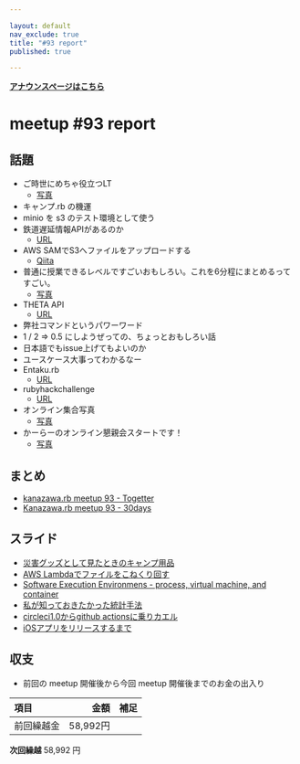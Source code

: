 ```yaml
---

layout: default
nav_exclude: true
title: "#93 report"
published: true

---
```


<div style="text-align: left;"><a href="/93/"><strong>アナウンスページはこちら</strong></a></div>

# meetup #93 report

## 話題

* ご時世にめちゃ役立つLT
  + [写真](https://twitter.com/kiyohara/status/1261516605428621313)
* キャンプ.rb の機運
* minio を s3 のテスト環境として使う
* 鉄道遅延情報APIがあるのか
  + [URL](https://rti-giken.jp/fhc/api/train_tetsudo/)
* AWS SAMでS3へファイルをアップロードする
  + [Qiita](https://qiita.com/27ma4_ryusei/items/1c9a6e49cbe3b348b66a)
* 普通に授業できるレベルですごいおもしろい。これを6分程にまとめるってすごい。
  + [写真](https://twitter.com/kiyohara/status/1261526262813585409)
* THETA API
  + [URL](https://api.ricoh/docs/theta-web-api-v2.1/)
* 弊社コマンドというパワーワード
* 1 / 2 => 0.5 にしようぜっての、ちょっとおもしろい話
* 日本語でもissue上げてもよいのか
* ユースケース大事ってわかるなー
* Entaku.rb
  + [URL](https://entakurb.doorkeeper.jp/)
* rubyhackchallenge
  + [URL](https://github.com/ko1/rubyhackchallenge/tree/master/JA)
* オンライン集合写真
  + [写真](https://twitter.com/kiyohara/status/1261567885622644736)
* かーらーのオンライン懇親会スタートです！
  + [写真](https://twitter.com/kiyohara/status/1261568605793091586)

## まとめ

* [kanazawa.rb meetup 93 - Togetter](https://togetter.com/li/1514706)
* [Kanazawa.rb meetup 93 - 30days](https://30d.jp/kzrb/83)

## スライド

* [災害グッズとして見たときのキャンプ用品](https://speakerdeck.com/izawa/zai-hai-gutuzutositejian-tatokifalsekiyanpuyong-pin)
* [AWS Lambdaでファイルをこねくり回す](https://speakerdeck.com/ryuseinomi/aws-lambdadehuairuwokonekurihui-su)
* [Software Execution Environmens - process, virtual machine, and container](https://speakerdeck.com/sat/software-execution-environmens-process-virtual-machine-and-container)
* [私が知っておきたかった統計手法](https://speakerdeck.com/takayukiatkwsk/statistical-methods-i-wanted-to-know)
* [circleci1.0からgithub actionsに乗りカエル](https://speakerdeck.com/cottondesu/crossing-over-from-circle-ci1-to-github-actions)
* [iOSアプリをリリースするまで](https://speakerdeck.com/ryuseinomi/iosapuriworirisusurumade)

## 収支

* 前回の meetup 開催後から今回 meetup 開催後までのお金の出入り

|項目                           |金額         |補足                                               |
|:------------------------------|------------:|:--------------------------------------------------|
| 前回繰越金                    |    58,992円 |                                                   |

**次回繰越**  58,992 円